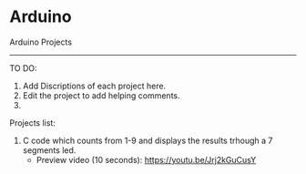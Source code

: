 # Arduino
Arduino Projects

______________________________________________
TO DO:
  1. Add Discriptions of each project here.
  2. Edit the project to add helping comments.
  3.
  
Projects list:
  1. C code which counts from 1-9 and displays the results trhough a 7 segments led.
      - Preview video (10 seconds): https://youtu.be/Jrj2kGuCusY
